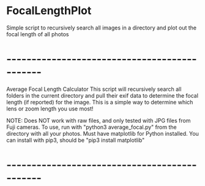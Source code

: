 # FocalLengthPlot
Simple script to recursively search all images in a directory and plot out the focal length of all photos


# ---------------------------------------------
Average Focal Length Calculator
This script will recursively search all folders in the current directory
and pull their exif data to determine the focal length (if reported) for the image.
This is a simple way to determine which lens or zoom length you use most!

NOTE: Does NOT work with raw files, and only tested with JPG files from Fuji cameras.
To use, run with "python3 average_focal.py" from the directory with all your photos.
Must have matplotlib for Python installed. You can install with pip3, should be "pip3 install matplotlib"
# ---------------------------------------------
